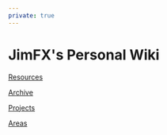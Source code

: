 ```yaml
---
private: true
---
```

# JimFX's Personal Wiki

[Resources](Resources)

[Archive](Archive)

[Projects](Projects)

[Areas](Areas)

